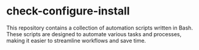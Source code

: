# check-configure-install 
This repository contains a collection of automation scripts written in Bash. These scripts are designed to automate various tasks and processes, making it easier to streamline workflows and save time.
